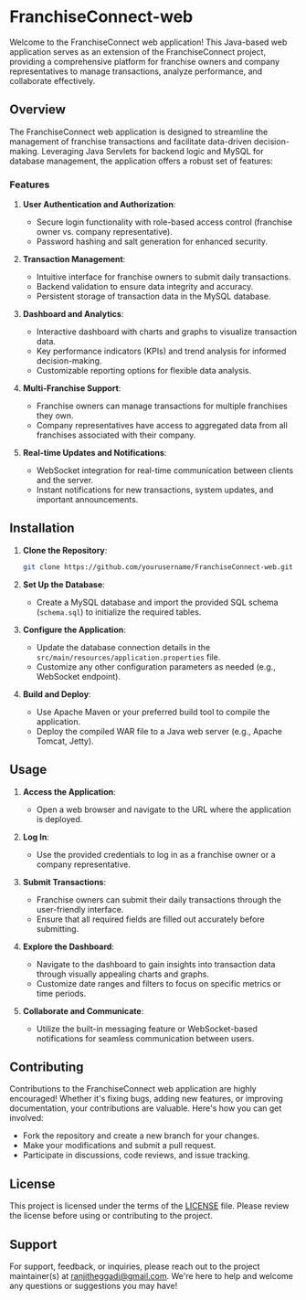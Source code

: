 # FranchiseConnect-web

Welcome to the FranchiseConnect web application! This Java-based web application serves as an extension of the FranchiseConnect project, providing a comprehensive platform for franchise owners and company representatives to manage transactions, analyze performance, and collaborate effectively.

## Overview

The FranchiseConnect web application is designed to streamline the management of franchise transactions and facilitate data-driven decision-making. Leveraging Java Servlets for backend logic and MySQL for database management, the application offers a robust set of features:

### Features

1. **User Authentication and Authorization**:
   - Secure login functionality with role-based access control (franchise owner vs. company representative).
   - Password hashing and salt generation for enhanced security.

2. **Transaction Management**:
   - Intuitive interface for franchise owners to submit daily transactions.
   - Backend validation to ensure data integrity and accuracy.
   - Persistent storage of transaction data in the MySQL database.

3. **Dashboard and Analytics**:
   - Interactive dashboard with charts and graphs to visualize transaction data.
   - Key performance indicators (KPIs) and trend analysis for informed decision-making.
   - Customizable reporting options for flexible data analysis.

4. **Multi-Franchise Support**:
   - Franchise owners can manage transactions for multiple franchises they own.
   - Company representatives have access to aggregated data from all franchises associated with their company.

5. **Real-time Updates and Notifications**:
   - WebSocket integration for real-time communication between clients and the server.
   - Instant notifications for new transactions, system updates, and important announcements.

## Installation

1. **Clone the Repository**:
   ```bash
   git clone https://github.com/yourusername/FranchiseConnect-web.git
   ```

2. **Set Up the Database**:
   - Create a MySQL database and import the provided SQL schema (`schema.sql`) to initialize the required tables.

3. **Configure the Application**:
   - Update the database connection details in the `src/main/resources/application.properties` file.
   - Customize any other configuration parameters as needed (e.g., WebSocket endpoint).

4. **Build and Deploy**:
   - Use Apache Maven or your preferred build tool to compile the application.
   - Deploy the compiled WAR file to a Java web server (e.g., Apache Tomcat, Jetty).

## Usage

1. **Access the Application**:
   - Open a web browser and navigate to the URL where the application is deployed.

2. **Log In**:
   - Use the provided credentials to log in as a franchise owner or a company representative.

3. **Submit Transactions**:
   - Franchise owners can submit their daily transactions through the user-friendly interface.
   - Ensure that all required fields are filled out accurately before submitting.

4. **Explore the Dashboard**:
   - Navigate to the dashboard to gain insights into transaction data through visually appealing charts and graphs.
   - Customize date ranges and filters to focus on specific metrics or time periods.

5. **Collaborate and Communicate**:
   - Utilize the built-in messaging feature or WebSocket-based notifications for seamless communication between users.

## Contributing

Contributions to the FranchiseConnect web application are highly encouraged! Whether it's fixing bugs, adding new features, or improving documentation, your contributions are valuable. Here's how you can get involved:

- Fork the repository and create a new branch for your changes.
- Make your modifications and submit a pull request.
- Participate in discussions, code reviews, and issue tracking.

## License

This project is licensed under the terms of the [LICENSE](LICENSE.txt) file. Please review the license before using or contributing to the project.

## Support

For support, feedback, or inquiries, please reach out to the project maintainer(s) at ranjitheggadi@gmail.com. We're here to help and welcome any questions or suggestions you may have!
```
